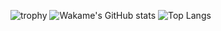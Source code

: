![trophy](https://github-profile-trophy.vercel.app/?username=wakametarou&show_icons=true&theme=radical)
![Wakame's GitHub stats](https://github-readme-stats.vercel.app/api?username=wakametarou&layout=compact&show_icons=true&theme=radical)
![Top Langs](https://github-readme-stats.vercel.app/api/top-langs/?username=wakametarou&layout=compact&show_icons=true&theme=radical)
